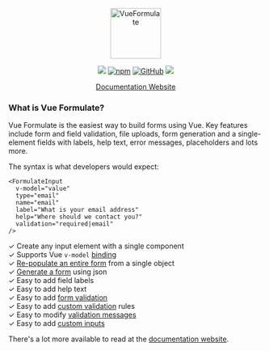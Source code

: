 <p align="center"><a href="https://vueformulate.com" target="_blank" rel="noopener noreferrer"><img width="100" src="https://assets.wearebraid.com/vue-formulate/logo.png" alt="VueFormulate"></a></p>

<p align="center">
  <a href="https://travis-ci.org/wearebraid/vue-formulate"><img src="https://travis-ci.org/wearebraid/vue-formulate.svg?branch=master"></a>
  <a href="https://www.npmjs.com/package/@braid/vue-formulate"><img alt="npm" src="https://img.shields.io/npm/v/@braid/vue-formulate"></a>
  <a href="https://github.com/wearebraid/vue-formulate"><img alt="GitHub" src="https://img.shields.io/github/license/wearebraid/vue-formulate"></a>
  <a href=""><img src="https://img.badgesize.io/wearebraid/vue-formulate/master/dist/formulate.esm.js.svg?compression=gzip&label=gzip"></a>
</p>

<p align="center">
  <a href="https://vueformulate.com">Documentation Website</a>
</p>

### What is Vue Formulate?

Vue Formulate is the easiest way to build forms using Vue. Key features include
form and field validation, file uploads, form generation and a single-element
fields with labels, help text, error messages, placeholders and lots more.

The syntax is what developers would expect:

```vue
<FormulateInput
  v-model="value"
  type="email"
  name="email"
  label="What is your email address"
  help="Where should we contact you?"
  validation="required|email"
/>
```

✓ Create any input element with a single component<br>
✓ Supports Vue `v-model` [binding](https://vueformulate.com/guide/#model-binding)<br>
✓ [Re-populate an entire form](https://vueformulate.com//guide/forms/#setting-initial-values) from a single object<br>
✓ [Generate a form](https://vueformulate.com//guide/forms/#generating-forms) using json<br>
✓ Easy to add field labels<br>
✓ Easy to add help text<br>
✓ Easy to add [form validation](https://vueformulate.com//guide/validation)<br>
✓ Easy to add [custom validation](https://vueformulate.com//guide/validation/#custom-validation-rules) rules<br>
✓ Easy to modify [validation messages](https://vueformulate.com//guide/validation/#customize-validation-messages)<br>
✓ Easy to add [custom inputs](https://vueformulate.com//guide/custom-inputs)

There's a lot more available to read at the [documentation website](https://vueformulate.com).
